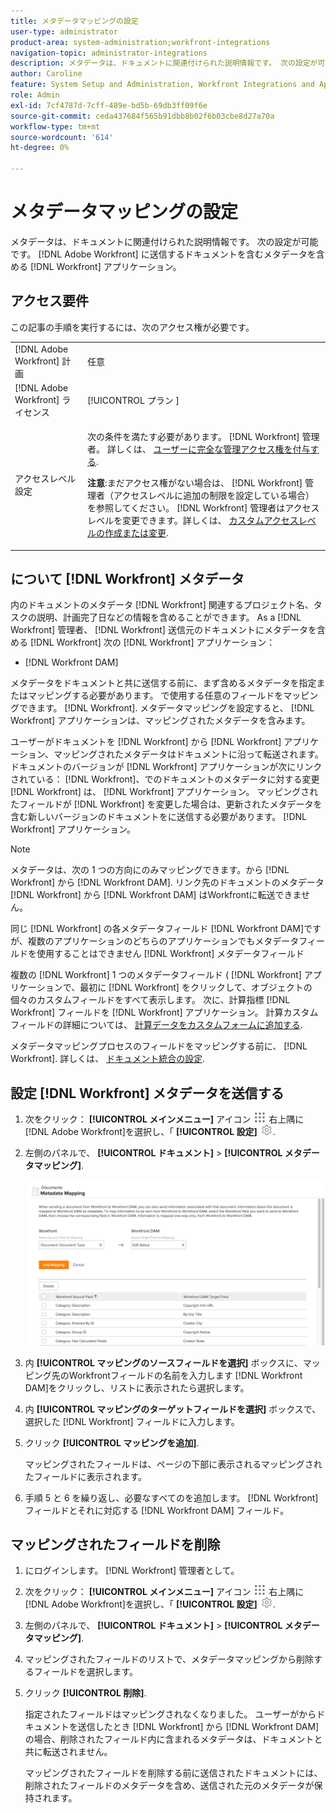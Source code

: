 ```yaml
---
title: メタデータマッピングの設定
user-type: administrator
product-area: system-administration;workfront-integrations
navigation-topic: administrator-integrations
description: メタデータは、ドキュメントに関連付けられた説明情報です。 次の設定が可能です。 [!DNL Adobe Workfront] に送信するドキュメントを含むメタデータを含める [!DNL Workfront] アプリケーション。
author: Caroline
feature: System Setup and Administration, Workfront Integrations and Apps
role: Admin
exl-id: 7cf4787d-7cff-489e-bd5b-69db3ff09f6e
source-git-commit: ceda437684f565b91dbb8b02f6b03cbe8d27a70a
workflow-type: tm+mt
source-wordcount: '614'
ht-degree: 0%

---
```


# メタデータマッピングの設定

メタデータは、ドキュメントに関連付けられた説明情報です。 次の設定が可能です。 [!DNL Adobe Workfront] に送信するドキュメントを含むメタデータを含める [!DNL Workfront] アプリケーション。

## アクセス要件

この記事の手順を実行するには、次のアクセス権が必要です。

<table style="table-layout:auto"> 
 <col> 
 <col> 
 <tbody> 
  <tr> 
   <td role="rowheader">[!DNL Adobe Workfront] 計画</td> 
   <td>任意</td> 
  </tr> 
  <tr> 
   <td role="rowheader">[!DNL Adobe Workfront] ライセンス</td> 
   <td>[!UICONTROL プラン ]</td> 
  </tr> 
  <tr> 
   <td role="rowheader">アクセスレベル設定</td> 
   <td> <p>次の条件を満たす必要があります。 [!DNL Workfront] 管理者。 詳しくは、 <a href="../../administration-and-setup/add-users/configure-and-grant-access/grant-a-user-full-administrative-access.md" class="MCXref xref">ユーザーに完全な管理アクセス権を付与する</a>.</p> <p><b>注意</b>:まだアクセス権がない場合は、 [!DNL Workfront] 管理者（アクセスレベルに追加の制限を設定している場合） を参照してください。 [!DNL Workfront] 管理者はアクセスレベルを変更できます。詳しくは、 <a href="../../administration-and-setup/add-users/configure-and-grant-access/create-modify-access-levels.md" class="MCXref xref">カスタムアクセスレベルの作成または変更</a>.</p> </td> 
  </tr> 
 </tbody> 
</table>

## について [!DNL Workfront] メタデータ

内のドキュメントのメタデータ [!DNL Workfront] 関連するプロジェクト名、タスクの説明、計画完了日などの情報を含めることができます。 As a [!DNL Workfront] 管理者、 [!DNL Workfront] 送信元のドキュメントにメタデータを含める [!DNL Workfront] 次の [!DNL Workfront] アプリケーション：

* [!DNL Workfront DAM]

メタデータをドキュメントと共に送信する前に、まず含めるメタデータを指定またはマッピングする必要があります。 で使用する任意のフィールドをマッピングできます。 [!DNL Workfront]. メタデータマッピングを設定すると、 [!DNL Workfront] アプリケーションは、マッピングされたメタデータを含みます。

ユーザーがドキュメントを [!DNL Workfront] から [!DNL Workfront] アプリケーション、マッピングされたメタデータはドキュメントに沿って転送されます。 ドキュメントのバージョンが [!DNL Workfront] アプリケーションが次にリンクされている： [!DNL Workfront]、でのドキュメントのメタデータに対する変更 [!DNL Workfront] は、 [!DNL Workfront] アプリケーション。 マッピングされたフィールドが [!DNL Workfront] を変更した場合は、更新されたメタデータを含む新しいバージョンのドキュメントをに送信する必要があります。 [!DNL Workfront] アプリケーション。

>[!NOTE]
>
>メタデータは、次の 1 つの方向にのみマッピングできます。から [!DNL Workfront] から [!DNL Workfront DAM]. リンク先のドキュメントのメタデータ [!DNL Workfront] から [!DNL Workfront DAM] はWorkfrontに転送できません。

同じ [!DNL Workfront] の各メタデータフィールド [!DNL Workfront DAM]ですが、複数のアプリケーションのどちらのアプリケーションでもメタデータフィールドを使用することはできません [!DNL Workfront] メタデータフィールド

複数の [!DNL Workfront] 1 つのメタデータフィールド ( [!DNL Workfront] アプリケーションで、最初に [!DNL Workfront] をクリックして、オブジェクトの個々のカスタムフィールドをすべて表示します。 次に、計算指標 [!DNL Workfront] フィールドを [!DNL Workfront] アプリケーション。 計算カスタムフィールドの詳細については、 [計算データをカスタムフォームに追加する](../../administration-and-setup/customize-workfront/create-manage-custom-forms/add-calculated-data-to-custom-form.md).

メタデータマッピングプロセスのフィールドをマッピングする前に、 [!DNL Workfront]. 詳しくは、 [ドキュメント統合の設定](../../administration-and-setup/configure-integrations/configure-document-integrations.md).

## 設定 [!DNL Workfront] メタデータを送信する

1. 次をクリック： **[!UICONTROL メインメニュー]** アイコン ![](assets/main-menu-icon.png) 右上隅に [!DNL Adobe Workfront]を選択し、「 **[!UICONTROL 設定]** ![](assets/gear-icon-settings.png).

1. 左側のパネルで、 **[!UICONTROL ドキュメント]** > **[!UICONTROL メタデータマッピング]**.

   ![](assets/metadata-mapping.png)

1. 内 **[!UICONTROL マッピングのソースフィールドを選択]** ボックスに、マッピング先のWorkfrontフィールドの名前を入力します [!DNL Workfront DAM]をクリックし、リストに表示されたら選択します。
1. 内 **[!UICONTROL マッピングのターゲットフィールドを選択]** ボックスで、選択した [!DNL Workfront] フィールドに入力します。

1. クリック **[!UICONTROL マッピングを追加]**.

   マッピングされたフィールドは、ページの下部に表示されるマッピングされたフィールドに表示されます。

1. 手順 5 と 6 を繰り返し、必要なすべてのを追加します。 [!DNL Workfront] フィールドとそれに対応する [!DNL Workfront DAM] フィールド。

## マッピングされたフィールドを削除

1. にログインします。 [!DNL Workfront] 管理者として。
1. 次をクリック： **[!UICONTROL メインメニュー]** アイコン ![](assets/main-menu-icon.png) 右上隅に [!DNL Adobe Workfront]を選択し、「 **[!UICONTROL 設定]** ![](assets/gear-icon-settings.png).

1. 左側のパネルで、 **[!UICONTROL ドキュメント]** > **[!UICONTROL メタデータマッピング]**.

1. マッピングされたフィールドのリストで、メタデータマッピングから削除するフィールドを選択します。
1. クリック **[!UICONTROL 削除]**.

   指定されたフィールドはマッピングされなくなりました。 ユーザーがからドキュメントを送信したとき [!DNL Workfront] から [!DNL Workfront DAM]の場合、削除されたフィールド内に含まれるメタデータは、ドキュメントと共に転送されません。

   マッピングされたフィールドを削除する前に送信されたドキュメントには、削除されたフィールドのメタデータを含め、送信された元のメタデータが保持されます。
